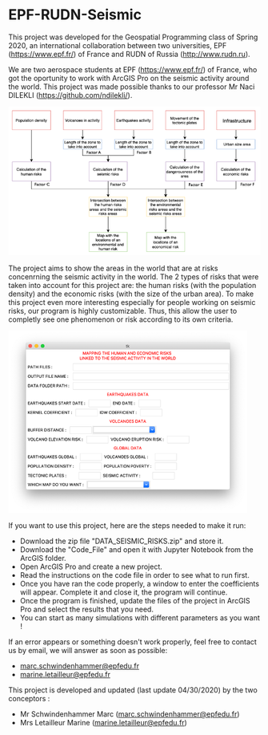 # EPF-RUDN-Seismic

This project was developed for the Geospatial Programming class of Spring 2020, an international collaboration between two universities, EPF (https://www.epf.fr/) of France and RUDN of Russia (http://www.rudn.ru). 

We are two aerospace students at EPF (https://www.epf.fr/) of France, who got the oportunity to work with ArcGIS Pro on the seismic activity around the world. This project was made possible thanks to our professor Mr Naci DILEKLI (https://github.com/ndilekli/).

![Image description](FlowChart.png)

The project aims to show the areas in the world that are at risks concenrning the seismic activity in the world. The 2 types of risks that were taken into account for this project are: the human risks (with the population density) and the economic risks (with the size of the urban area). To make this project even more interesting especially for people working on seismic risks, our program is highly customizable. Thus, this allow the user to completly see one phenomenon or risk according to its own criteria. 

![Image description](Window.png)

If you want to use this project, here are the steps needed to make it run:
  - Download the zip file "DATA_SEISMIC_RISKS.zip" and store it.
  - Download the "Code_File" and open it with Jupyter Notebook from the ArcGIS folder.
  - Open ArcGIS Pro and create a new project. 
  - Read the instructions on the code file in order to see what to run first.
  - Once you have ran the code properly, a window to enter the coefficients will appear. Complete it and close it, the program will continue. 
  - Once the program is finished, update the files of the project in ArcGIS Pro and select the results that you need. 
  - You can start as many simulations with different parameters as you want !

If an error appears or something doesn't work properly, feel free to contact us by email, we will answer as soon as possible:
  - marc.schwindenhammer@epfedu.fr
  - marine.letailleur@epfedu.fr

This project is developed and updated (last update 04/30/2020) by the two conceptors : 
  - Mr Schwindenhammer Marc (marc.schwindenhammer@epfedu.fr)
  - Mrs Letailleur Marine (marine.letailleur@epfedu.fr)
